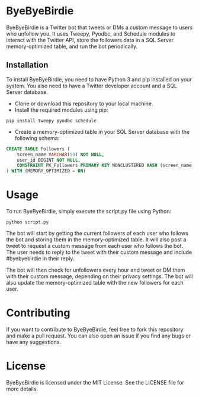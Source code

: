 # ByeByeBirdie

ByeByeBirdie is a Twitter bot that tweets or DMs a custom message to users who unfollow you. It uses Tweepy, Pyodbc, and Schedule modules to interact with the Twitter API, store the followers data in a SQL Server memory-optimized table, and run the bot periodically.

## Installation

To install ByeByeBirdie, you need to have Python 3 and pip installed on your system. You also need to have a Twitter developer account and a SQL Server database.

- Clone or download this repository to your local machine.
- Install the required modules using pip:

`pip install tweepy pyodbc schedule`

- Create a memory-optimized table in your SQL Server database with the following schema:

```sql
CREATE TABLE Followers (
    screen_name VARCHAR(50) NOT NULL,
    user_id BIGINT NOT NULL,
    CONSTRAINT PK_Followers PRIMARY KEY NONCLUSTERED HASH (screen_name, user_id) WITH (BUCKET_COUNT = 1000000)
) WITH (MEMORY_OPTIMIZED = ON)
```

# Usage
To run ByeByeBirdie, simply execute the script.py file using Python:

`python script.py`

The bot will start by getting the current followers of each user who follows the bot and storing them in the memory-optimized table. It will also post a tweet to request a custom message from each user who follows the bot. The user needs to reply to the tweet with their custom message and include #byebyebirdie in their reply.

The bot will then check for unfollowers every hour and tweet or DM them with their custom message, depending on their privacy settings. The bot will also update the memory-optimized table with the new followers for each user.

# Contributing
If you want to contribute to ByeByeBirdie, feel free to fork this repository and make a pull request. You can also open an issue if you find any bugs or have any suggestions.

# License
ByeByeBirdie is licensed under the MIT License. See the LICENSE file for more details.
